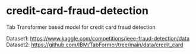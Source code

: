 # credit-card-fraud-detection
Tab Transformer based model for credit card fraud detection

Dataset1: https://www.kaggle.com/competitions/ieee-fraud-detection/data
Dataset2: https://github.com/IBM/TabFormer/tree/main/data/credit_card
